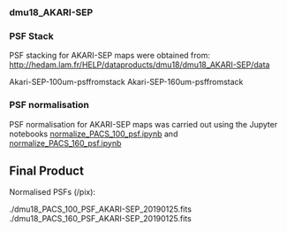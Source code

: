 ### dmu18_AKARI-SEP

### PSF Stack

PSF stacking for AKARI-SEP maps were obtained from: 
http://hedam.lam.fr/HELP/dataproducts/dmu18/dmu18_AKARI-SEP/data

Akari-SEP-100um-psffromstack
Akari-SEP-160um-psffromstack

### PSF normalisation
PSF normalisation for AKARI-SEP maps was carried out using the Jupyter notebooks 
[normalize_PACS_100_psf.ipynb](./normalize_PACS_100_psf.ipynb) and [normalize_PACS_160_psf.ipynb](./normalize_PACS_160_psf.ipynb)

## Final Product
Normalised PSFs (/pix):

./dmu18_PACS_100_PSF_AKARI-SEP_20190125.fits
./dmu18_PACS_160_PSF_AKARI-SEP_20190125.fits
